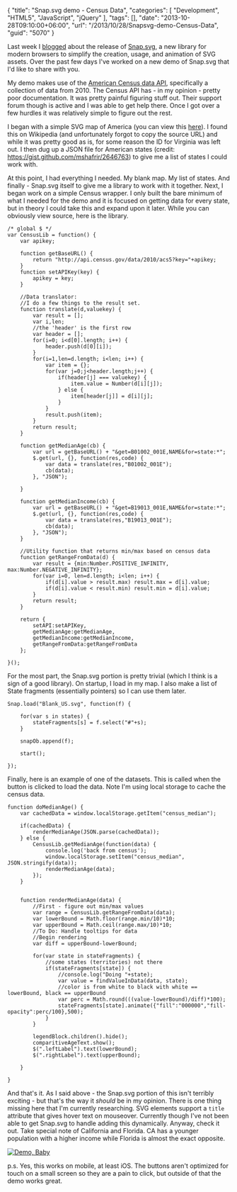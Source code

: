 {
	"title": "Snap.svg demo - Census Data",
	"categories": [
		"Development",
		"HTML5",
		"JavaScript",
		"jQuery"
	],
	"tags": [],
	"date": "2013-10-28T09:10:00+06:00",
	"url": "/2013/10/28/Snapsvg-demo-Census-Data",
	"guid": "5070"
}

<p>
Last week I <a href="http://www.raymondcamden.com/index.cfm/2013/10/23/Introducing-Snapsvg">blogged</a> about the release of <a href="http://www.snapsvg.io">Snap.svg</a>, a new library for modern browsers to simplify the creation, usage, and animation of SVG assets. Over the past few days I've worked on a new demo of Snap.svg that I'd like to share with you.
</p>
<!--more-->
<p>
My demo makes use of the <a href="http://www.census.gov/developers/">American Census data API</a>, specifically a collection of data from 2010. The Census API has - in my opinion - pretty poor documentation. It was pretty painful figuring stuff out. Their support forum though is active and I was able to get help there. Once I got over a few hurdles it was relatively simple to figure out the rest. 
</p>

<p>
I began with a simple SVG map of America (you can view this <a href="http://www.raymondcamden.com/demos/2013/oct/26/Blank_US.svg">here</a>). I found this on Wikipedia (and unfortunately forgot to copy the source URL) and while it was pretty good as is, for some reason the ID for Virginia was left out. I then dug up a JSON file for American states (credit: <a href="https://gist.github.com/mshafrir/2646763">https://gist.github.com/mshafrir/2646763</a>) to give me a list of states I could work with. 
</p>

<p>
At this point, I had everything I needed. My blank map. My list of states. And finally - Snap.svg itself to give me a library to work with it together. Next, I began work on a simple Census wrapper. I only built the bare minimum of what I needed for the demo and it is focused on getting data for every state, but in theory I could take this and expand upon it later.  While you can obviously view source, here is the library.
</p>

<pre><code class="language-javascript">&#x2F;* global $ *&#x2F;
var CensusLib = function() {
	var apikey;
	
	function getBaseURL() {
		return &quot;http:&#x2F;&#x2F;api.census.gov&#x2F;data&#x2F;2010&#x2F;acs5?key=&quot;+apikey;
	}
	function setAPIKey(key) {
		apikey = key;
	}
	
	&#x2F;&#x2F;Data translator:
	&#x2F;&#x2F;I do a few things to the result set.
	function translate(d,valuekey) {
		var result = [];
		var i,len;
		&#x2F;&#x2F;the &#x27;header&#x27; is the first row
		var header = [];
		for(i=0; i&lt;d[0].length; i++) {
			header.push(d[0][i]);
		}
		for(i=1,len=d.length; i&lt;len; i++) {
			var item = {};
			for(var j=0;j&lt;header.length;j++) {
				if(header[j] === valuekey) {
					item.value = Number(d[i][j]);
				} else {
					item[header[j]] = d[i][j];
				}
			}
			result.push(item);
		}
		return result;
	}
	
	function getMedianAge(cb) {
		var url = getBaseURL() + &quot;&amp;get=B01002_001E,NAME&amp;for=state:*&quot;;
		$.get(url, {}, function(res,code) {
			var data = translate(res,&quot;B01002_001E&quot;);
			cb(data);
		}, &quot;JSON&quot;);
		
	}
	
	function getMedianIncome(cb) {
		var url = getBaseURL() + &quot;&amp;get=B19013_001E,NAME&amp;for=state:*&quot;;
		$.get(url, {}, function(res,code) {
			var data = translate(res,&quot;B19013_001E&quot;);
			cb(data);
		}, &quot;JSON&quot;);		
	}
	
	&#x2F;&#x2F;Utility function that returns min&#x2F;max based on census data
	function getRangeFromData(d) {
		var result = {min:Number.POSITIVE_INFINITY, max:Number.NEGATIVE_INFINITY};
		for(var i=0, len=d.length; i&lt;len; i++) {
			if(d[i].value &gt; result.max) result.max = d[i].value;
			if(d[i].value &lt; result.min) result.min = d[i].value;
		}
		return result;
	}
	
	return {
		setAPI:setAPIKey,
		getMedianAge:getMedianAge,
		getMedianIncome:getMedianIncome,
		getRangeFromData:getRangeFromData
	};
	
}();</code></pre>

<p>
For the most part, the Snap.svg portion is pretty trivial (which I think is a sign of a good library). On startup, I load in my map. I also make a list of State fragments (essentially pointers) so I can use them later.
</p>

<pre><code class="language-javascript">Snap.load("Blank_US.svg", function(f) {

	for(var s in states) {
		stateFragments[s] = f.select("#"+s);
	}

	snapOb.append(f);

	start();

});</code></pre>

<p>
Finally, here is an example of one of the datasets. This is called when the button is clicked to load the data. Note I'm using local storage to cache the census data.
</p>

<pre><code class="language-javascript">function doMedianAge() {
	var cachedData = window.localStorage.getItem("census_median");
	
	if(cachedData) {
		renderMedianAge(JSON.parse(cachedData));
	} else {
		CensusLib.getMedianAge(function(data) {
			console.log('back from census');
			window.localStorage.setItem("census_median", JSON.stringify(data));
			renderMedianAge(data);
		});
	}
	
	
	function renderMedianAge(data) {
		//First - figure out min/max values
		var range = CensusLib.getRangeFromData(data);
		var lowerBound = Math.floor(range.min/10)*10;
		var upperBound = Math.ceil(range.max/10)*10;
		//To Do: Handle tooltips for data
		//Begin rendering
		var diff = upperBound-lowerBound;

		for(var state in stateFragments) {
			//some states (territories) not there
			if(stateFragments[state]) {
				//console.log("Doing "+state);
				var value = findValueInData(data, state);
				//color is from white to black with white == lowerBound, black == upperBound
				var perc = Math.round(((value-lowerBound)/diff)*100);
				stateFragments[state].animate({"fill":"000000","fill-opacity":perc/100},500);
			} 
		}
		
		legendBlock.children().hide();
		comparitiveAgeText.show();
		$(".leftLabel").text(lowerBound);
		$(".rightLabel").text(upperBound);
		
	}
	
}</code></pre>

<p>
And that's it. As I said above - the Snap.svg portion of this isn't terribly exciting - but that's the way it <i>should</i> be in my opinion. There is one thing missing here that I'm currently researching. SVG elements support a <code>title</code> attribute that gives hover text on mouseover. Currently though I've not been able to get Snap.svg to handle adding this dynamically. Anyway, check it out. Take special note of California and Florida. CA has a younger population with a higher income while Florida is almost the exact opposite.
</p>

<p>
<a href="http://www.raymondcamden.com/demos/2013/oct/26/state.html"><img src="https://static.raymondcamden.com/images/icon_128.png" title="Demo, Baby" border="0"></a>  
</p>

<p>
p.s. Yes, this works on mobile, at least iOS. The buttons aren't optimized for touch on a small screen so they are a pain to click, but outside of that the demo works great.
</p>